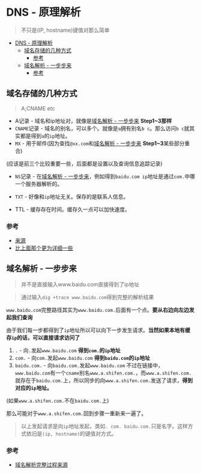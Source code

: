 # DNS - 原理解析
> 不只是(IP, hostname)键值对那么简单

<!-- TOC -->

- [DNS - 原理解析](#dns---原理解析)
  - [域名存储的几种方式](#域名存储的几种方式)
    - [参考](#参考)
  - [域名解析 - 一步步来](#域名解析---一步步来)
    - [参考](#参考-1)

<!-- /TOC -->

## 域名存储的几种方式

> A;CNAME etc

* A记录 - 域名和ip地址对，就像是[域名解析 - 一步步来](#域名解析---一步步来) **Step1~3那样**
* `CNAME`记录 - 域名的别名，可以多个。就像是`a`拥有别名`b c`。那么访问`b c`就其实都是得到`a`的`ip`地址。
* `MX` - 用于邮件(因为查找`@xx.com`和[域名解析 - 一步步来](#域名解析---一步步来) **Step1~3**某些部分重合)

(应该是前三个比较重要一些，后面都是设置以及查询信息追踪记录)

* `NS`记录 - 在[域名解析 - 一步步来](#域名解析---一步步来)，例如得到`baidu.com ip`地址是通过`com.`中哪一个服务器解析的。
* `TXT` - 好像和`ip`地址无关。保存的是联系人信息。

* TTL - 缓存存在时间。缓存久一点可以加快速度。

### 参考

* [来源](http://coolnull.com/53.html)
* [比上面那个更为详细一些](https://blog.csdn.net/silentpebble/article/details/44196083)

## 域名解析 - 一步步来

> 并不是直接输入www.baidu.com直接得到了ip地址

> 通过输入`dig +trace www.baidu.com`得到完整的解析结果

`www.baidu.com`完整路径其实为`www.baidu.com.`后面有一个点。**要从右边向左边发起我们查询**

由于我们每一步都得到了`ip`地址所以可以向下一步发生请求。**当然如果本地有缓存`ip`的话，可以直接请求访问了**

1. `.` - 向`.`发起`www.baidu.com` **得到`com.`的`ip`地址**
2. `com.` - 向`com.`发起`www.baidu.com` **得到`baidu.com`的`ip`地址**
3. `baidu.com.` - 向`baidu.com.`发起`www.baidu.com` 不过在链接中，`www.baidu.com`有一个`cname`别名`www.a.shifen.com.`，而`www.a.shifen.com.`就存在于`baidu.com.`上，所以同步的向`www.a.shifen.com.`发送了请求，**得到对应的`ip`地址。**

(如果`www.a.shifen.com.`不在`baidu.com.`上)

那么可能对于`www.a.shifen.com.`回到步骤一重新来一遍了。

> 以上发起请求是向`ip`地址发起，类如`. com. baidu.com.`只是名字。这样方式依旧是`(ip, hostname)`的键值对方式。

### 参考

* [域名解析完整过程来源](https://www.cnblogs.com/YDDMAX/p/5598196.html)
